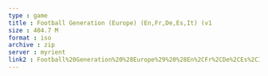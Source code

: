 ```yaml
---
type : game
title : Football Generation (Europe) (En,Fr,De,Es,It) (v1
size : 404.7 M
format : iso
archive : zip
server : myrient
link2 : Football%20Generation%20%28Europe%29%20%28En%2CFr%2CDe%2CEs%2CIt%29%20%28v1.04%29
---
```

